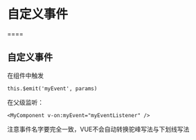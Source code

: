 # 自定义事件
====


## 自定义事件

在组件中触发

```
this.$emit('myEvent', params)
```

在父级监听：

```
<MyComponent v-on:myEvent="myEventListener" />
```
注意事件名字要完全一致，VUE不会自动转换驼峰写法与下划线写法

